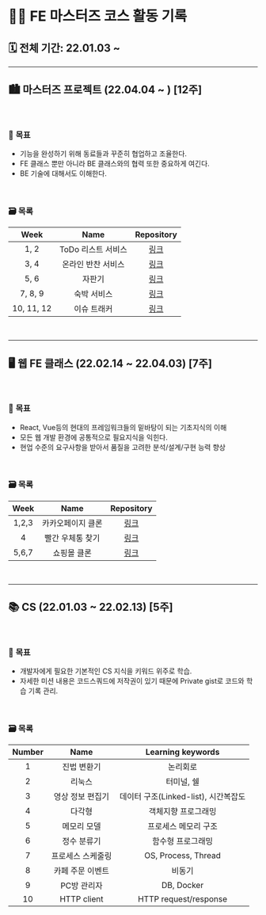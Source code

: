 # 🧑‍💻 **FE 마스터즈 코스 활동 기록**
## 🗓 **전체 기간**: 22.01.03 ~ 
---
## 🏙 **마스터즈 프로젝트 (22.04.04 ~ ) [12주]**

<br/>

### 🎯 **목표**

- 기능을 완성하기 위해 동료들과 꾸준히 협업하고 조율한다.
- FE 클래스 뿐만 아니라 BE 클래스와의 협력 또한 중요하게 여긴다.
- BE 기술에 대해서도 이해한다.

<br/>

### 🗃 **목록**

| Week |        Name        |                  Repository                   |
| :--: | :----------------: | :-------------------------------------------: |
| 1, 2 | ToDo 리스트 서비스 | [링크](https://github.com/happyGyu/todo-list) |
| 3, 4 | 온라인 반찬 서비스 | [링크](https://github.com/happyGyu/sidedish)  |
| 5, 6 | 자판기 | [링크](https://github.com/happyGyu/fe-vm)  |
| 7, 8, 9 | 숙박 서비스 | [링크](https://github.com/otterp012/airbnb)  |
| 10, 11, 12 | 이슈 트래커 | [링크](https://github.com/happyGyu/issue-tracker/tree/team-22/fe)  |

<br/>

---



## 🖥 웹 FE 클래스 (22.02.14 ~ 22.04.03) [7주]

<br/>

### 🎯 **목표**

- React, Vue등의 현대의 프레임워크들의 밑바탕이 되는 기초지식의 이해
- 모든 웹 개발 환경에 공통적으로 필요지식을 익힌다.
- 현업 수준의 요구사항을 받아서 품질을 고려한 분석/설계/구현 능력 향상

<br/>

### 🗃 **목록**

| Week  |         Name          |                    Repository                    |
| :---: | :-------------------: | :----------------------------------------------: |
| 1,2,3 | 카카오페이지 클론 | [링크](https://github.com/happyGyu/fe-kakaopage) |
|   4   |   빨간 우체통 찾기    |  [링크](https://github.com/happyGyu/fe-postbox)  |
| 5,6,7 |        쇼핑몰 클론         | [링크](https://github.com/happyGyu/fe-shopping)  |

<br/>

---

## 📚 **CS (22.01.03 ~ 22.02.13) [5주]**

<br/>

### 🎯 **목표**

- 개발자에게 필요한 기본적인 CS 지식을 키워드 위주로 학습.
- 자세한 미션 내용은 코드스쿼드에 저작권이 있기 때문에 Private gist로 코드와 학습 기록 관리.

<br/>

### 🗃 **목록**

| Number |       Name        |          Learning keywords           |
| :----: | :---------------: | :----------------------------------: |
|   1    |    진법 변환기    |               논리회로               |
|   2    |      리눅스       |              터미널, 쉘              |
|   3    | 영상 정보 편집기  | 데이터 구조(Linked-list), 시간복잡도 |
|   4    |      다각형       |         객체지향 프로그래밍          |
|   5    |    메모리 모델    |         프로세스 메모리 구조         |
|   6    |    정수 분류기    |          함수형 프로그래밍           |
|   7    | 프로세스 스케줄링 |         OS, Process, Thread          |
|   8    | 카페 주문 이벤트  |                비동기                |
|   9    |    PC방 관리자    |              DB, Docker              |
|   10   |    HTTP client    |        HTTP request/response         |

